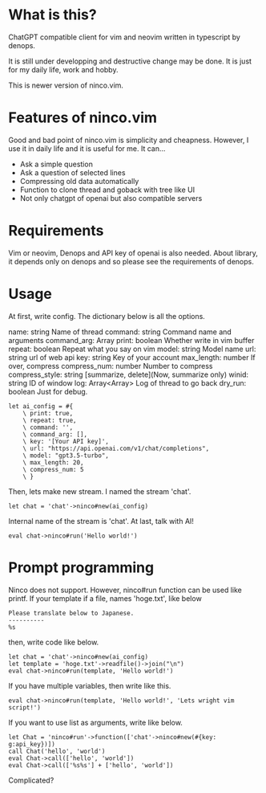 # What is this?
ChatGPT compatible client for vim and neovim written in typescript by denops.

It is still under developping and destructive change may be done.
It is just for my daily life, work and hobby.

This is newer version of ninco.vim.

# Features of ninco.vim
Good and bad point of ninco.vim is simplicity and cheapness.
However, I use it in daily life and it is useful for me. It can...

- Ask a simple question
- Ask a question of selected lines
- Compressing old data automatically
- Function to clone thread and goback with tree like UI
- Not only chatgpt of openai but also compatible servers

# Requirements
Vim or neovim, Denops and API key of openai is also needed.
About library, it depends only on denops and so please see the requirements of denops.

# Usage
At first, write config. The dictionary below is all the options.

name: string
    Name of thread
command: string
    Command name and arguments
command_arg: Array<string>
print: boolean
    Whether write in vim buffer
repeat: boolean
    Repeat what you say on vim
model: string
    Model name
url: string
    url of web api
key: string
    Key of your account
max_length: number
    If over, compress
compress_num: number
    Number to compress
compress_style: string
    [summarize, delete](Now, summarize only)
winid: string
    ID of window
log: Array<Array<object>>
    Log of thread to go back
dry_run: boolean
    Just for debug.

```vim
let ai_config = #{
    \ print: true,
    \ repeat: true,
    \ command: '',
    \ command_arg: [],
    \ key: '[Your API key]',
    \ url: "https://api.openai.com/v1/chat/completions",
    \ model: "gpt3.5-turbo",
    \ max_length: 20,
    \ compress_num: 5
    \ }
```

Then, lets make new stream. I named the stream 'chat'.

```vim
let chat = 'chat'->ninco#new(ai_config)
```

Internal name of the stream is 'chat'.
At last, talk with AI!

```vim
eval chat->ninco#run('Hello world!')
```

# Prompt programming
Ninco does not support. However, ninco#run function can be used like printf.
If your template if a file, names 'hoge.txt', like below

```vim
Please translate below to Japanese.
----------
%s
```

then, write code like below.

```vim
let chat = 'chat'->ninco#new(ai_config)
let template = 'hoge.txt'->readfile()->join("\n")
eval chat->ninco#run(template, 'Hello world!')
```

If you have multiple variables, then write like this.

```vim
eval chat->ninco#run(template, 'Hello world!', 'Lets wright vim script!')
```

If you want to use list as arguments, write like below.

```vim
let Chat = 'ninco#run'->function(['chat'->ninco#new(#{key: g:api_key})])
call Chat('hello', 'world')
eval Chat->call(['hello', 'world'])
eval Chat->call(['%s%s'] + ['hello', 'world'])
```

Complicated?

